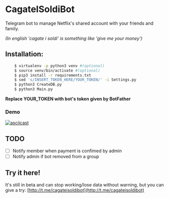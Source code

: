# CagateISoldiBot
Telegram bot to manage Netflix's shared account with your friends and family.

_(In english 'cagate i soldi' is something like 'give me your money')_

## Installation:
```bash
    $ virtualenv -p python3 venv #(optional)
    $ source venv/bin/activate #(optional)
    $ pip3 install -r requirements.txt
    $ sed 's/INSERT_TOKEN_HERE/YOUR_TOKEN/' -i Settings.py
    $ python3 CreateDB.py
    $ python3 Main.py
```
**Replace YOUR_TOKEN with bot's token given by BotFather**

### Demo
[![asciicast](https://asciinema.org/a/215057.svg)](https://asciinema.org/a/215057)


## TODO
- [ ] Notify member when payment is confimed by admin
- [ ] Notify admin if bot removed from a group

## Try it here!
It's still in beta and can stop working/lose data without warning, but you can give a try: [http://t.me/cagateisoldibot](http://t.me/cagateisoldibot) 
